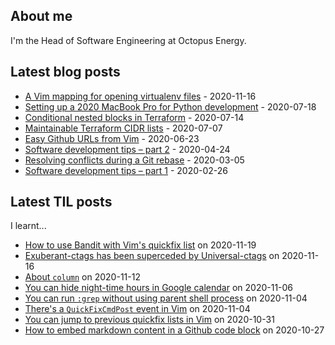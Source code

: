 ## About me
I'm the Head of Software Engineering at Octopus Energy.
## Latest blog posts
- [A Vim mapping for opening virtualenv files](https://codeinthehole.com/tips/a-vim-mapping-for-opening-virtualenv-files/) - 2020-11-16
- [Setting up a 2020 MacBook Pro for Python development](https://codeinthehole.com/guides/settings-up-a-2020-macbook-for-python-development/) - 2020-07-18
- [Conditional nested blocks in Terraform](https://codeinthehole.com/tips/conditional-nested-blocks-in-terraform/) - 2020-07-14
- [Maintainable Terraform CIDR lists](https://codeinthehole.com/tips/terraform-cidrs/) - 2020-07-07
- [Easy Github URLs from Vim](https://codeinthehole.com/tips/easy-github-urls-from-vim/) - 2020-06-23
- [Software development tips – part 2](https://codeinthehole.com/tips/software-development-tips-part2/) - 2020-04-24
- [Resolving conflicts during a Git rebase](https://codeinthehole.com/guides/resolving-conflicts-during-a-git-rebase/) - 2020-03-05
- [Software development tips – part 1](https://codeinthehole.com/tips/software-development-tips-part1/) - 2020-02-26
## Latest TIL posts
I learnt...
- [How to use Bandit with Vim's quickfix list](https://til.codeinthehole.com/posts/how-to-use-bandit-with-vims-quickfix-list/) on 2020-11-19
- [Exuberant-ctags has been superceded by Universal-ctags](https://til.codeinthehole.com/posts/exuberantctags-has-been-superceded-by-universalctags/) on 2020-11-16
- [About `column`](https://til.codeinthehole.com/posts/about-column/) on 2020-11-12
- [You can hide night-time hours in Google calendar](https://til.codeinthehole.com/posts/you-can-hide-nighttime-hours-in-google-calendar/) on 2020-11-06
- [You can run `:grep` without using parent shell process](https://til.codeinthehole.com/posts/you-can-run-grep-without-using-parent-shell-process/) on 2020-11-04
- [There's a `QuickFixCmdPost` event in Vim](https://til.codeinthehole.com/posts/theres-a-quickfixcmdpost-event-in-vim/) on 2020-11-04
- [You can jump to previous quickfix lists in Vim](https://til.codeinthehole.com/posts/you-can-jump-to-previous-quickfix-lists-in-vim/) on 2020-10-31
- [How to embed markdown content in a Github code block](https://til.codeinthehole.com/posts/how-to-embed-markdown-content-in-a-github-code-block/) on 2020-10-27
